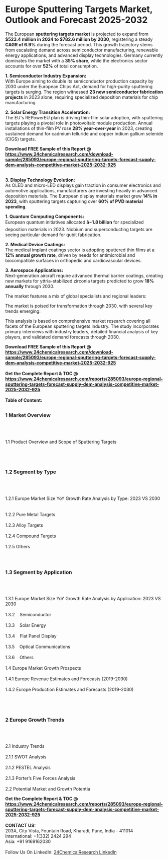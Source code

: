 <h1>Europe Sputtering Targets Market, Outlook and Forecast 2025-2032</h1><p>The European <strong>sputtering targets market</strong> is projected to expand from <strong>$523.4 million in 2024 to $782.6 million by 2030</strong>, registering a steady <strong>CAGR of 6.9%</strong> during the forecast period. This growth trajectory stems from escalating demand across semiconductor manufacturing, renewable energy applications, and advanced display technologies. Germany currently dominates the market with a <strong>35% share</strong>, while the electronics sector accounts for over <strong>52%</strong> of total consumption.</p><p><strong>1. Semiconductor Industry Expansion:</strong><br>
With Europe aiming to double its semiconductor production capacity by 2030 under the European Chips Act, demand for high-purity sputtering targets is surging. The region witnessed <strong>23 new semiconductor fabrication projects</strong> in 2023 alone, requiring specialized deposition materials for chip manufacturing.</p><p><strong>2. Solar Energy Transition Acceleration:</strong><br>
The EU's REPowerEU plan is driving thin-film solar adoption, with sputtering targets playing a pivotal role in photovoltaic module production. Annual installations of thin-film PV rose <strong>28% year-over-year</strong> in 2023, creating sustained demand for cadmium telluride and copper indium gallium selenide (CIGS) targets.</p><div><b>Download FREE Sample of this Report @ 
            <a href="https://www.24chemicalresearch.com/download-sample/285093/europe-regional-sputtering-targets-forecast-supply-dem-analysis-competitive-market-2025-2032-925">
            https://www.24chemicalresearch.com/download-sample/285093/europe-regional-sputtering-targets-forecast-supply-dem-analysis-competitive-market-2025-2032-925</a></b></div><br><p><strong>3. Display Technology Evolution:</strong><br>
As OLED and micro-LED displays gain traction in consumer electronics and automotive applications, manufacturers are investing heavily in advanced deposition materials. The European display materials market grew <strong>14% in 2023</strong>, with sputtering targets capturing over <strong>60% of PVD material spending</strong>.</p><p><strong>1. Quantum Computing Components:</strong><br>
European quantum initiatives allocated <strong>â¬1.8 billion</strong> for specialized deposition materials in 2023. Niobium and superconducting targets are seeing particular demand for qubit fabrication.</p><p><strong>2. Medical Device Coatings:</strong><br>
The medical implant coatings sector is adopting sputtered thin films at a <strong>12% annual growth rate</strong>, driven by needs for antimicrobial and biocompatible surfaces in orthopedic and cardiovascular devices.</p><p><strong>3. Aerospace Applications:</strong><br>
Next-generation aircraft require advanced thermal barrier coatings, creating new markets for yttria-stabilized zirconia targets predicted to grow <strong>18% annually</strong> through 2030.</p><p>The market features a mix of global specialists and regional leaders:</p><p>The market is poised for transformation through 2030, with several key trends emerging:</p><p>This analysis is based on comprehensive market research covering all facets of the European sputtering targets industry. The study incorporates primary interviews with industry leaders, detailed financial analysis of key players, and validated demand forecasts through 2030.</p><div><b>Download FREE Sample of this Report @ 
            <a href="https://www.24chemicalresearch.com/download-sample/285093/europe-regional-sputtering-targets-forecast-supply-dem-analysis-competitive-market-2025-2032-925">
            https://www.24chemicalresearch.com/download-sample/285093/europe-regional-sputtering-targets-forecast-supply-dem-analysis-competitive-market-2025-2032-925</a></b></div><br><div><b>Get the Complete Report & TOC @ 
            <a href="https://www.24chemicalresearch.com/reports/285093/europe-regional-sputtering-targets-forecast-supply-dem-analysis-competitive-market-2025-2032-925">
            https://www.24chemicalresearch.com/reports/285093/europe-regional-sputtering-targets-forecast-supply-dem-analysis-competitive-market-2025-2032-925</a></b></div><br>
            <b>Table of Content:</b><p><h2><span style="font-size:16px"><strong>1 Market Overview&nbsp;&nbsp; &nbsp;</strong></span></h2><br />
<br />
<p>1.1 Product Overview and Scope of Sputtering Targets&nbsp;</p><br />
<br />
<h2><strong><span style="font-size:16px">1.2 Segment by Type&nbsp;&nbsp; &nbsp;</span></strong></h2><br />
<br />
<p>1.2.1 Europe Market Size YoY Growth Rate Analysis by Type: 2023 VS 2030&nbsp;&nbsp; &nbsp;<br /><br />
1.2.2 Pure Metal Targets&nbsp;&nbsp; &nbsp;<br /><br />
1.2.3 Alloy Targets<br /><br />
1.2.4 Compound Targets<br /><br />
1.2.5 Others<br /><br />
<br />
<h2><span style="font-size:16px"><strong>1.3 Segment by Application&nbsp;&nbsp;</strong></span></h2><br />
<br />
<p>1.3.1 Europe Market Size YoY Growth Rate Analysis by Application: 2023 VS 2030&nbsp;&nbsp; &nbsp;<br /><br />
1.3.2&nbsp;&nbsp; &nbsp;Semiconductor<br /><br />
1.3.3&nbsp;&nbsp; &nbsp;Solar Energy<br /><br />
1.3.4&nbsp;&nbsp; &nbsp;Flat Panel Display<br /><br />
1.3.5&nbsp;&nbsp; &nbsp;Optical Communications<br /><br />
1.3.6&nbsp;&nbsp; &nbsp;Others<br /><br />
1.4 Europe Market Growth Prospects&nbsp;&nbsp; &nbsp;<br /><br />
1.4.1 Europe Revenue Estimates and Forecasts (2019-2030)&nbsp;&nbsp; &nbsp;<br /><br />
1.4.2 Europe Production Estimates and Forecasts (2019-2030)&nbsp;&nbsp;</p><br />
<br />
<h2><span style="font-size:16px"><strong>2 Europe Growth Trends&nbsp;&nbsp; &nbsp;</strong></span></h2><br />
<br />
<p>2.1 Industry Trends&nbsp;&nbsp; &nbsp;<br /><br />
2.1.1 SWOT Analysis&nbsp;&nbsp; &nbsp;<br /><br />
2.1.2 PESTEL Analysis&nbsp;&nbsp; &nbsp;<br /><br />
2.1.3 Porter&rsquo;s Five Forces Analysis&nbsp;&nbsp; &nbsp;<br /><br />
2.2 Potential Market and Growth Potentia</p><div><b>Get the Complete Report & TOC @ 
            <a href="https://www.24chemicalresearch.com/reports/285093/europe-regional-sputtering-targets-forecast-supply-dem-analysis-competitive-market-2025-2032-925">
            https://www.24chemicalresearch.com/reports/285093/europe-regional-sputtering-targets-forecast-supply-dem-analysis-competitive-market-2025-2032-925</a></b></div><br><b>CONTACT US:</b><br>
            203A, City Vista, Fountain Road, Kharadi, Pune, India - 411014<br>
            International: +1(332) 2424 294<br>
            Asia: +91 9169162030 <br><br>
            Follow Us On LinkedIn: <a href="https://www.linkedin.com/company/24chemicalresearch/">24ChemicalResearch LinkedIn</a>